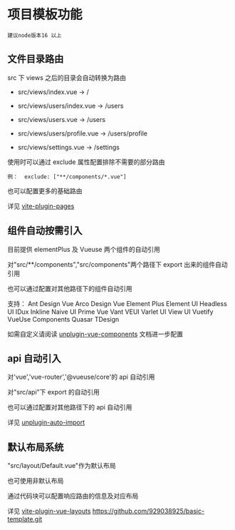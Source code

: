 # 项目模板功能

    建议node版本16 以上

## 文件目录路由

src 下 views 之后的目录会自动转换为路由

- src/views/index.vue -> /

- src/views/users/index.vue -> /users

- src/views/users.vue -> /users

- src/views/users/profile.vue -> /users/profile

- src/views/settings.vue -> /settings

使用时可以通过 exclude 属性配置排除不需要的部分路由

    例：  exclude: ["**/components/*.vue"]

也可以配置更多的基础路由

详见 [vite-plugin-pages](https://github.com/hannoeru/vite-plugin-pages)

## 组件自动按需引入

目前提供 elementPlus 及 Vueuse 两个组件的自动引用

对"src/\*\*/components","src/components"两个路径下 export 出来的组件自动引用

也可以通过配置对其他路径下的组件自动引用

支持：
    Ant Design Vue
    Arco Design Vue
    Element Plus
    Element UI
    Headless UI
    IDux
    Inkline
    Naive UI
    Prime Vue
    Vant
    VEUI
    Varlet UI
    View UI
    Vuetify
    VueUse Components
    Quasar
    TDesign

如需自定义请阅读 [unplugin-vue-components](https://github.com/antfu/unplugin-vue-components) 文档进一步配置

## api 自动引入

对'vue','vue-router','@vueuse/core'的 api 自动引用

对"src/api"下 export 的自动引用

也可以通过配置对其他路径下的 api 自动引用

详见 [unplugin-auto-import](https://github.com/antfu/unplugin-auto-import)

## 默认布局系统

"src/layout/Default.vue"作为默认布局

也可使用非默认布局

通过代码块<route></route>可以配置响应路由的信息及对应布局

详见 [vite-plugin-vue-layouts](https://github.com/JohnCampionJr/vite-plugin-vue-layouts)
https://github.com/929038925/basic-template.git